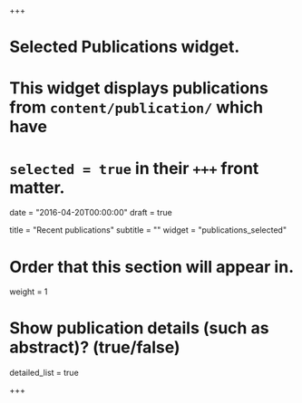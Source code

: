 +++
# Selected Publications widget.
# This widget displays publications from `content/publication/` which have
# `selected = true` in their `+++` front matter.

date = "2016-04-20T00:00:00"
draft = true

title = "Recent publications"
subtitle = ""
widget = "publications_selected"

# Order that this section will appear in.
weight = 1

# Show publication details (such as abstract)? (true/false)
detailed_list = true

+++
